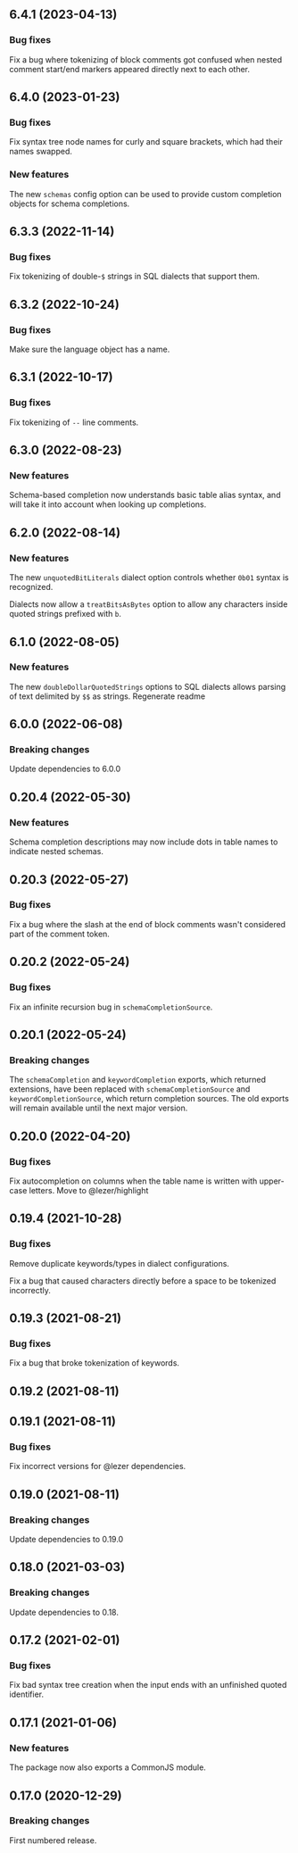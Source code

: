 ## 6.4.1 (2023-04-13)

### Bug fixes

Fix a bug where tokenizing of block comments got confused when nested comment start/end markers appeared directly next to each other.

## 6.4.0 (2023-01-23)

### Bug fixes

Fix syntax tree node names for curly and square brackets, which had their names swapped.

### New features

The new `schemas` config option can be used to provide custom completion objects for schema completions.

## 6.3.3 (2022-11-14)

### Bug fixes

Fix tokenizing of double-`$` strings in SQL dialects that support them.

## 6.3.2 (2022-10-24)

### Bug fixes

Make sure the language object has a name.

## 6.3.1 (2022-10-17)

### Bug fixes

Fix tokenizing of `--` line comments.

## 6.3.0 (2022-08-23)

### New features

Schema-based completion now understands basic table alias syntax, and will take it into account when looking up completions.

## 6.2.0 (2022-08-14)

### New features

The new `unquotedBitLiterals` dialect option controls whether `0b01` syntax is recognized.

Dialects now allow a `treatBitsAsBytes` option to allow any characters inside quoted strings prefixed with `b`.

## 6.1.0 (2022-08-05)

### New features

The new `doubleDollarQuotedStrings` options to SQL dialects allows parsing of text delimited by `$$` as strings. Regenerate readme

## 6.0.0 (2022-06-08)

### Breaking changes

Update dependencies to 6.0.0

## 0.20.4 (2022-05-30)

### New features

Schema completion descriptions may now include dots in table names to indicate nested schemas.

## 0.20.3 (2022-05-27)

### Bug fixes

Fix a bug where the slash at the end of block comments wasn't considered part of the comment token.

## 0.20.2 (2022-05-24)

### Bug fixes

Fix an infinite recursion bug in `schemaCompletionSource`.

## 0.20.1 (2022-05-24)

### Breaking changes

The `schemaCompletion` and `keywordCompletion` exports, which returned extensions, have been replaced with `schemaCompletionSource` and `keywordCompletionSource`, which return completion sources. The old exports will remain available until the next major version.

## 0.20.0 (2022-04-20)

### Bug fixes

Fix autocompletion on columns when the table name is written with upper-case letters. Move to @lezer/highlight

## 0.19.4 (2021-10-28)

### Bug fixes

Remove duplicate keywords/types in dialect configurations.

Fix a bug that caused characters directly before a space to be tokenized incorrectly.

## 0.19.3 (2021-08-21)

### Bug fixes

Fix a bug that broke tokenization of keywords.

## 0.19.2 (2021-08-11)

## 0.19.1 (2021-08-11)

### Bug fixes

Fix incorrect versions for @lezer dependencies.

## 0.19.0 (2021-08-11)

### Breaking changes

Update dependencies to 0.19.0

## 0.18.0 (2021-03-03)

### Breaking changes

Update dependencies to 0.18.

## 0.17.2 (2021-02-01)

### Bug fixes

Fix bad syntax tree creation when the input ends with an unfinished quoted identifier.

## 0.17.1 (2021-01-06)

### New features

The package now also exports a CommonJS module.

## 0.17.0 (2020-12-29)

### Breaking changes

First numbered release.

